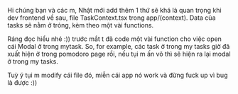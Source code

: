 Hi chúng bạn và các m, Nhật mới add thêm 1 thứ sẽ khá là quan trọng khi dev frontend về sau, file TaskContext.tsx trong app/(context). Data của tasks sẽ nằm ở trỏng, kèm theo một vài functions.

Ráng đọc hiểu nhé :)) trước mắt t đã code một vài function cho việc open cái Modal ở trong mytask. So, for example, các task ở trong my tasks giờ đã xuất hiện ở trong pomodoro page rồi, nếu tụi m ấn vô thì sẽ hiện ra lại modal ở trong my tasks.

Tuỳ ý tụi m modify cái file đó, miễn cái app nó work và đừng fuck up vì bug là được :))